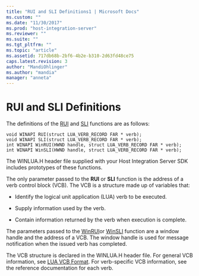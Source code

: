 ```yaml
---
title: "RUI and SLI Definitions1 | Microsoft Docs"
ms.custom: ""
ms.date: "11/30/2017"
ms.prod: "host-integration-server"
ms.reviewer: ""
ms.suite: ""
ms.tgt_pltfrm: ""
ms.topic: "article"
ms.assetid: 717db68b-2bf6-4b2e-b310-2d63fd48ce75
caps.latest.revision: 3
author: "MandiOhlinger"
ms.author: "mandia"
manager: "anneta"
---
```

# RUI and SLI Definitions
The definitions of the [RUI](../core/rui1.md) and [SLI](../core/sli1.md) functions are as follows:  
  
```  
void WINAPI RUI(struct LUA_VERB_RECORD FAR * verb);  
void WINAPI SLI(struct LUA_VERB_RECORD FAR * verb);  
int WINAPI WinRUI(HWND handle, struct LUA_VERB_RECORD FAR * verb);  
int WINAPI WinSLI(HWND handle, struct LUA_VERB_RECORD FAR * verb);  
```  
  
 The WINLUA.H header file supplied with your Host Integration Server SDK includes prototypes of these functions.  
  
 The only parameter passed to the **RUI** or **SLI** function is the address of a verb control block (VCB). The VCB is a structure made up of variables that:  
  
-   Identify the logical unit application (LUA) verb to be executed.  
  
-   Supply information used by the verb.  
  
-   Contain information returned by the verb when execution is complete.  
  
 The parameters passed to the [WinRUI](../core/winrui2.md)or [WinSLI](../core/winsli2.md) function are a window handle and the address of a VCB. The window handle is used for message notification when the issued verb has completed.  
  
 The VCB structure is declared in the WINLUA.H header file. For general VCB information, see [LUA VCB Format](../core/lua-vcb-format1.md). For verb-specific VCB information, see the reference documentation for each verb.